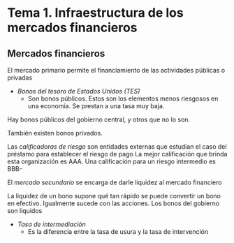 # Tema 1. Infraestructura de los mercados financieros

## Mercados financieros

El mercado primario permite el financiamiento de las actividades públicas o privadas

- _Bonos del tesoro de Estados Unidos (TES)_ 
	- Son bonos públicos. Estos son los elementos menos riesgosos en una economía. Se prestan a una tasa muy baja.

Hay bonos públicos del gobierno central, y otros que no lo son.

También existen bonos privados.

Las _calificadoras de riesgo_ son entidades externas que estudian el caso del préstamo para establecer el riesgo de pago
La mejor calificación que brinda esta organización es AAA.
Una calificación para un riesgo intermedio es BBB-

El _mercado secundario_ se encarga de darle liquidez al mercado financiero

La liquidez de un bono supone qué tan rápido se puede convertir un bono en efectivo. Igualmente sucede con las acciones. Los bonos del gobierno son liquidos

- _Tasa de intermediación_
	- Es la diferencia entre la tasa de usura y la tasa de intervención
